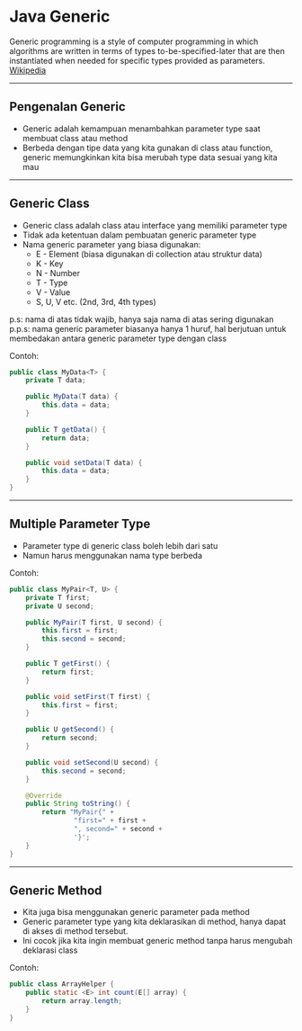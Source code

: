 # Java Generic

Generic programming is a style of computer programming in which algorithms are written in terms of types
to-be-specified-later that are then instantiated when needed for specific types provided as parameters.
[Wikipedia](https://en.wikipedia.org/wiki/Generic_programming)

---

## Pengenalan Generic

- Generic adalah kemampuan menambahkan parameter type saat membuat class atau method
- Berbeda dengan tipe data yang kita gunakan di class atau function, generic memungkinkan kita bisa merubah type data
  sesuai yang kita mau

---

## Generic Class

- Generic class adalah class atau interface yang memiliki parameter type
- Tidak ada ketentuan dalam pembuatan generic parameter type
- Nama generic parameter yang biasa digunakan:
    - E - Element (biasa digunakan di collection atau struktur data)
    - K - Key
    - N - Number
    - T - Type
    - V - Value
    - S, U, V etc. (2nd, 3rd, 4th types)

p.s: nama di atas tidak wajib, hanya saja nama di atas sering digunakan  
p.p.s: nama generic parameter biasanya hanya 1 huruf, hal berjutuan untuk membedakan antara generic parameter type
dengan class

Contoh:

```java
public class MyData<T> {
    private T data;

    public MyData(T data) {
        this.data = data;
    }

    public T getData() {
        return data;
    }

    public void setData(T data) {
        this.data = data;
    }
}
```

---

## Multiple Parameter Type

- Parameter type di generic class boleh lebih dari satu
- Namun harus menggunakan nama type berbeda

Contoh:

```java
public class MyPair<T, U> {
    private T first;
    private U second;

    public MyPair(T first, U second) {
        this.first = first;
        this.second = second;
    }

    public T getFirst() {
        return first;
    }

    public void setFirst(T first) {
        this.first = first;
    }

    public U getSecond() {
        return second;
    }

    public void setSecond(U second) {
        this.second = second;
    }

    @Override
    public String toString() {
        return "MyPair{" +
                "first=" + first +
                ", second=" + second +
                '}';
    }
}
```

---

## Generic Method

- Kita juga bisa menggunakan generic parameter pada method
- Generic parameter type yang kita deklarasikan di method, hanya dapat di akses di method tersebut.
- Ini cocok jika kita ingin membuat generic method tanpa harus mengubah deklarasi class

Contoh:

```java
public class ArrayHelper {
    public static <E> int count(E[] array) {
        return array.length;
    }
}
```